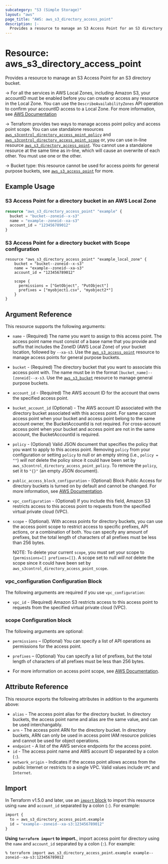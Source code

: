 ```yaml
---
subcategory: "S3 (Simple Storage)"
layout: "aws"
page_title: "AWS: aws_s3_directory_access_point"
description: |-
  Provides a resource to manage an S3 Access Point for an S3 directory bucket.
---
```

# Resource: aws_s3_directory_access_point
Provides a resource to manage an S3 Access Point for an S3 directory bucket.

-> For all the services in AWS Local Zones, including Amazon S3, your accountID must be enabled before you can create or access any resource in the Local Zone. You can use the `DescribeAvailabilityZones` API operation to confirm your accountID access to a Local Zone. For more information, see [AWS Documentation](https://docs.aws.amazon.com/AmazonS3/latest/userguide/opt-in-directory-bucket-lz.html)

-> Terraform provides two ways to manage access point policy and access point scope. You can use standalone resources [`aws_s3control_directory_access_point_policy`](aws_s3control_directory_access_point_policy.html) and  [`aws_s3control_directory_access_point_scope`](aws_s3control_directory_access_point_scope.html) or, you can use in-line resource [`aws_s3_directory_access_point`](aws_s3_directory_access_point.html). You cannot use a standalone resource at the same time as in-line, which will cause an overwrite of each other. You must use one or the other.

-> Bucket type: this resource cannot be used for access points for general purpose buckets, see [`aws_s3_access_point`](s3_access_point.html) for more. 

## Example Usage
### S3 Access Point for a directory bucket in an AWS Local Zone
```terraform
resource "aws_s3_directory_access_point" "example" {
  bucket = "bucket--zoneid--x-s3"
  name = "example--zoneid--xa-s3"
  account_id = "123456789012"
}
```

### S3 Access Point for a directory bucket with Scope configuration
```
resource "aws_s3_directory_access_point" "example_local_zone" {
    bucket = "bucket--zoneid--x-s3"
    name = "example--zoneid--xa-s3"
    account_id = "123456789012"
    
    scope {
      permissions = ["GetObject", "PutObject"]
      prefixes = ["myobject1.csv", "myobject2*"]
    }
}
```

## Argument Reference
This resource supports the following arguments:
* `name` - (Required) The name you want to assign to this access point. The access point name must consist of a base name that you provide and suffix that includes the ZoneID (AWS Local Zone) of your bucket location, followed by `--xa-s3`. Use the [`aws_s3_access_point`](s3_access_point.html) resource to manage access points for general purpose buckets.

* `bucket` - (Required) The directory bucket that you want to associate this access point with. The name must be in the format `[bucket_name]--[zoneid]--x-s3`. Use the [`aws_s3_bucket`](s3_bucket.html) resource to manage general purpose buckets.

* `account_id` - (Required) The AWS account ID for the account that owns the specified access point.

* `bucket_account_id` (Optional) - The AWS account ID associated with the directory bucket associated with this access point. For same account access point when your bucket and access point belong to the same account owner, the BucketAccountId is not required. For cross-account access point when your bucket and access point are not in the same account, the BucketAccountId is required.

* `policy` - (Optional) Valid JSON document that specifies the policy that you want to apply to this access point. Removing `policy` from your configuration or setting `policy` to null or an empty string (i.e., `policy = ""`) _will not_ delete the policy since it could have been set by `aws_s3control_directory_access_point_policy`. To remove the `policy`, set it to `"{}"` (an empty JSON document).

* `public_access_block_configuration` - (Optional) Block Public Access for directory buckets is turned on by  default and cannot be changed. For more information, see [AWS Documentation](https://docs.aws.amazon.com/AmazonS3/latest/userguide/access-control-block-public-access.html).

* `vpc_configuration` - (Optional) If you include this field, Amazon S3 restricts access to this access point to requests from the specified virtual private cloud (VPC).

* `scope` - (Optional). With access points for directory buckets, you can use the access point scope to restrict access to specific prefixes, API actions, or a combination of both. You can specify any amount of prefixes, but the total length of characters of all prefixes must be less than 256 bytes.

    NOTE: To delete your current `scope`, you must set your scope to `{permissions=[] prefixes=[]}`. A scope set to null _will not_ delete the scope since it could have been set by `aws_s3control_directory_access_point_scope`.


### vpc_configuration Configuration Block
The following arguments are required if you use `vpc_configuration`:
* `vpc_id` - (Required) Amazon S3 restricts access to this access point to requests from the specified virtual private cloud (VPC).


### scope Configuration block
The following arguments are optional:

* `permissions` – (Optional) You can specify a list of API operations as permissions for the access point.

* `prefixes` – (Optional) You can specify a list of prefixes, but the total length of characters of all prefixes must be less than 256 bytes. 

* For more information on access point scope, see [AWS Documentation](https://docs.aws.amazon.com/AmazonS3/latest/userguide/access-points-directory-buckets-manage-scope.html).


## Attribute Reference
This resource exports the following attributes in addition to the arguments above:
* `alias` - The access point alias for the directory bucket. In directory buckets, the access point name and alias are the same value, and can be used interchangably. 
* `arn` - The access point ARN for the directory bucket. In directory buckets, ARN can only be used in access point IAM resource policies and cannot be used for object operations.
* `endpoint` - A list of the AWS service endpoints for the access point.
* `id` - The access point name and AWS account ID separated by a colon (`:`). 
* `network_origin` - Indicates if the access point allows access from the public Internet or restricts to a single VPC. Valid values include `VPC` and `Internet`.


## Import
In Terraform v1.5.0 and later, use an [`import` block](https://developer.hashicorp.com/terraform/language/import) to import this resource using `name` and `account_id` separated by a colon (`:`).
For example:

```terraform
import {
  to = aws_s3_directory_access_point.example
  id = "example--zoneid--xa-s3:123456789012"
}
```


**Using `terraform import` to import.**, import access point for directory using the `name` and `account_id` separated by a colon (`:`). For example:

```console
% terraform import aws_s3_directory_access_point.example example--zoneid--xa-s3:123456789012
```